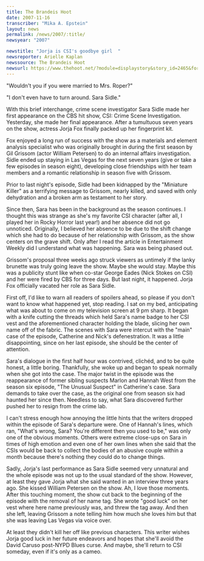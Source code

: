 ```yaml
---
title: The Brandeis Hoot
date: 2007-11-16
transcriber: "Mika A. Epstein"
layout: news
permalink: /news/2007/:title/
newsyear: "2007"

newstitle: "Jorja is CSI's goodbye girl  "
newsreporter: Arielle Kaplan
newssource: The Brandeis Hoot
newsurl: https://www.thehoot.net/?module=displaystory&story_id=2465&format=html
---
```

"Wouldn't you if you were married to Mrs. Roper?"

"I don't even have to turn around. Sara Sidle."

With this brief interchange, crime scene investigator Sara Sidle made her first appearance on the CBS hit show, CSI: Crime Scene Investigation. Yesterday, she made her final appearance. After a tumultuous seven years on the show, actress Jorja Fox finally packed up her fingerprint kit.

Fox enjoyed a long run of success with the show as a materials and element analysis specialist who was originally brought in during the first season by Gil Grissom (actor William Petersen) to do an internal affairs investigation. Sidle ended up staying in Las Vegas for the next seven years (give or take a few episodes in season eight), developing close friendships with her team members and a romantic relationship in season five with Grissom.

Prior to last night's episode, Sidle had been kidnapped by the "Miniature Killer" as a terrifying message to Grissom, nearly killed, and saved with only dehydration and a broken arm as testament to her story.

Since then, Sara has been in the background as the season continues. I thought this was strange as she's my favorite CSI character (after all, I played her in Rocky Horror last year!) and her absence did not go unnoticed. Originally, I believed her absence to be due to the shift change which she had to do because of her relationship with Grissom, as the show centers on the grave shift. Only after I read the article in Entertainment Weekly did I understand what was happening. Sara was being phased out.

Grissom's proposal three weeks ago struck viewers as untimely if the lanky brunette was truly going leave the show. Maybe she would stay. Maybe this was a publicity stunt like when co-star George Eades (Nick Stokes on CSI) and her were fired by CBS for three days. But last night, it happened. Jorja Fox officially vacated her role as Sara Sidle.

First off, I'd like to warn all readers of spoilers ahead, so please if you don't want to know what happened yet, stop reading. I sat on my bed, anticipating what was about to come on my television screen at 9 pm sharp. It began with a knife cutting the threads which held Sara's name badge to her CSI vest and the aforementioned character holding the blade, slicing her own name off of the fabric. The scenes with Sara were intercut with the "main" case of the episode, Catherine and Nick's defenestration. It was a little disappointing, since on her last episode, she should be the center of attention.

Sara's dialogue in the first half hour was contrived, clichéd, and to be quite honest, a little boring. Thankfully, she woke up and began to speak normally when she got into the case. The major twist in the episode was the reappearance of former sibling suspects Marlon and Hannah West from the season six episode, "The Unusual Suspect" in Catherine's case. Sara demands to take over the case, as the original one from season six had haunted her since then. Needless to say, what Sara discovered further pushed her to resign from the crime lab.

I can't stress enough how annoying the little hints that the writers dropped within the episode of Sara's departure were. One of Hannah's lines, which ran, "What's wrong, Sara? You're different then you used to be," was only one of the obvious moments. Others were extreme close-ups on Sara in times of high emotion and even one of her own lines when she said that the CSIs would be back to collect the bodies of an abusive couple within a month because there's nothing they could do to change things.

Sadly, Jorja's last performance as Sara Sidle seemed very unnatural and the whole episode was not up to the usual standard of the show. However, at least they gave Jorja what she said wanted in an interview three years ago. She kissed William Petersen on the show. Ah, I love those moments. After this touching moment, the show cut back to the beginning of the episode with the removal of her name tag. She wrote "good luck" on her vest where here name previously was, and threw the tag away. And then she left, leaving Grissom a note telling him how much she loves him but that she was leaving Las Vegas via voice over.

At least they didn't kill her off like previous characters. This writer wishes Jorja good luck in her future endeavors and hopes that she'll avoid the David Caruso post-NYPD Blues curse. And maybe, she'll return to CSI someday, even if it's only as a cameo.

